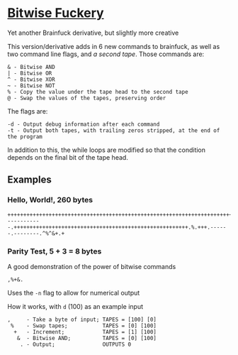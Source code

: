 # [Bitwise Fuckery](https://github.com/cairdcoinheringaahing/Bitwise-Fuckery)

Yet another Brainfuck derivative, but slightly more creative


This version/derivative adds in 6 new commands to brainfuck, as well as two command line flags, and *a second tape*. Those commands are:

    & - Bitwise AND
    | - Bitwise OR
    ^ - Bitwise XOR
    ~ - Bitwise NOT
    % - Copy the value under the tape head to the second tape
    @ - Swap the values of the tapes, preserving order
    
The flags are:

	-d - Output debug information after each command
	-t - Output both tapes, with trailing zeros stripped, at the end of the program

In addition to this, the while loops are modified so that the condition depends on the final bit of the tape head.


## Examples

### Hello, World!, 260 bytes

    ++++++++++++++++++++++++++++++++++++++++++++++++++++++++++++++++++++++++.+++++++++++++++++++++++++++++.+++++++..+++.%++++++++++++++++++++++++++++++++++++++++++++.------------.+++++++++++++++++++++++++++++++++++++++++++++++++++++++.%.+++.------.--------.^%^&+.+
    
### Parity Test, 5 + 3 = 8 bytes

A good demonstration of the power of bitwise commands

    ,%+&.
    
Uses the `-n` flag to allow for numerical output
    
How it works, with `d` (100) as an example input

    ,     - Take a byte of input; TAPES = [100] [0]
     %    - Swap tapes;           TAPES = [0] [100]
      +   - Increment;            TAPES = [1] [100]
       &  - Bitwise AND;          TAPES = [0] [100]
        . - Output;               OUTPUTS 0
